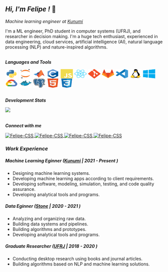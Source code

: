  ## _Hi, I'm Felipe !_ :wave:

_Machine learning engineer at [Kunumi](https://www.kunumi.com/)_<br>

I'm a ML engineer, PhD student in computer systems (UFRJ), and researcher in decision making. I'm a huge tech enthusiast, experienced in data engineering, cloud services, artificial intelligence (AI), natural language processing (NLP) and nature-inspired algorithms.

<br>**_Languages and Tools_**<br>

  <div style="display: inline_block">
  
  <img align="center" alt="Python" height="30" width="40" src="https://raw.githubusercontent.com/devicons/devicon/master/icons/python/python-original.svg">
  
  <img align="center" alt="Jupyter" height="30" width="40" src="https://raw.githubusercontent.com/devicons/devicon/master/icons/jupyter/jupyter-original.svg">
  
   <img align="center" alt="Matlab" height="30" width="40" src="https://raw.githubusercontent.com/devicons/devicon/master/icons/matlab/matlab-original.svg">
  
  <img align="center" alt="C" height="30" width="40" src="https://raw.githubusercontent.com/devicons/devicon/master/icons/c/c-original.svg">
  
  <img align="center" alt="JavaScript" height="30" width="40" src="https://raw.githubusercontent.com/devicons/devicon/master/icons/javascript/javascript-plain.svg">
  
  <img align="center" alt="React" height="30" width="40" src="https://raw.githubusercontent.com/devicons/devicon/master/icons/react/react-original.svg">
  
  <img align="center" alt="Git" height="30" width="40" src="https://raw.githubusercontent.com/devicons/devicon/master/icons/git/git-original.svg">
  
  <img align="center" alt="GitLab" height="30" width="40" src="https://raw.githubusercontent.com/devicons/devicon/master/icons/gitlab/gitlab-original.svg">
  
  <img align="center" alt="VsCode" height="30" width="40" src="https://raw.githubusercontent.com/devicons/devicon/master/icons/vscode/vscode-original.svg">
  
  <img align="center" alt="Linux" height="30" width="40" src="https://raw.githubusercontent.com/devicons/devicon/master/icons/linux/linux-original.svg"> 
  
  <img align="center" alt="Windows" height="30" width="40" src="https://github.com/devicons/devicon/blob/master/icons/windows8/windows8-original.svg"> 
  
  <img align="center" alt="GCP" height="30" width="40" src="https://raw.githubusercontent.com/devicons/devicon/master/icons/googlecloud/googlecloud-original.svg">
  
  <img align="center" alt="Docker" height="30" width="40" src="https://raw.githubusercontent.com/devicons/devicon/master/icons/docker/docker-original.svg">
  
  <img align="center" alt="SQL" height="30" width="40" src="https://raw.githubusercontent.com/devicons/devicon/master/icons/postgresql/postgresql-original.svg">
  
  <img align="center" alt="HTML" height="30" width="40" src="https://raw.githubusercontent.com/devicons/devicon/master/icons/html5/html5-original.svg">
  
  <img align="center" alt="CSS" height="30" width="40" src="https://raw.githubusercontent.com/devicons/devicon/master/icons/css3/css3-original.svg"> 
  
</div>


<br>**_Development Stats_**<br>

 <div style="display: inline_block"<br>
  <a href="https://github.com/FelipeRamosOliveira">
  <img height="180em"  src="https://github-readme-stats.vercel.app/api?username=FelipeRamosOliveira&theme=github_dark&title_color=f58025&icon_color=f58025&show_icons=true&include_all_commits=true&count_private=true&bg_color=00000000&text_color=5c5c5c"/>
</a>
</div>


<br>**_Connect with me_**<br>

<div style="display: inline_block">
 
<a href="https://www.linkedin.com/in/felipe-ramos-oliveira/"> 
<img align="center" alt="Felipe-CSS" height="30" width="40" src="https://edent.github.io/SuperTinyIcons/images/svg/linkedin.svg">
</a>

<a href="https://stackoverflow.com/users/10391938/felipe-oliveira"> 
 <img align="center" alt="Felipe-CSS" height="30" width="40" src="https://edent.github.io/SuperTinyIcons/images/svg/stackoverflow.svg">
</a>
 
 <a href="https://twitter.com/fp_oliv"> 
 <img align="center" alt="Felipe-CSS" height="30" width="40" src="https://edent.github.io/SuperTinyIcons/images/svg/twitter.svg">
</a>
 
 <a href="https://www.instagram.com/fp.oliv/"> 
 <img align="center" alt="Felipe-CSS" height="30" width="40" src="https://edent.github.io/SuperTinyIcons/images/svg/instagram.svg">
</a>
</div>


### _Work Experience_

##### Machine Learning Eginner ([Kunumi](https://www.kunumi.com/) | 2021 - Present ) <br>
- Designing machine learning systems.
- Developing machine learning apps according to client requirements.
- Developing software, modeling, simulation, testing, and code quality assurance.
- Developing analytical tools and programs.

##### Data Eginner ([Stone](https://www.stone.com.br/) | 2020 - 2021 ) <br>
- Analyzing and organizing raw data.
- Building data systems and pipelines.
- Building algorithms and prototypes.
- Developing analytical tools and programs.
 
##### Graduate Researcher ([UFRJ](http://www.coc.ufrj.br/en/) | 2018 - 2020 ) <br>
- Conducting desktop research using books and journal articles.
- Building algorithms based on NLP and machine learning solutions.





